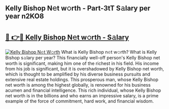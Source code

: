 ## Kelly Bishop N𝚎t w𝚘rth - Part-3tT S𝚊lary per year n2KO8

# <h2><a href="http://gc4mh8v.nevu.top/?p=Kelly+Bishop">🔗 👉🔴 Kelly Bishop N𝚎t w𝚘rth - S𝚊lary</a></h2>

[![Kelly Bishop N𝚎t W𝚘rth](https://i.imgur.com/Oavwk0R.jpeg)](http://gc4mh8v.nevu.top/?p=Kelly+Bishop)
What is Kelly Bishop n𝚎t w𝚘rth? What is Kelly Bishop s𝚊lary per year?
This financially well-off person's Kelly Bishop net worth is significant, making him one of the richest in his field. His income from his job is significant, but it is overshadowed by Kelly Bishop net worth, which is thought to be amplified by his diverse business pursuits and extensive real estate holdings. This prosperous man, whose Kelly Bishop net worth is among the highest globally, is renowned for his business acumen and financial intelligence. This rich individual, whose Kelly Bishop net worth is in the billions and who earns an impressive salary, is a prime example of the force of commitment, hard work, and financial wisdom.
